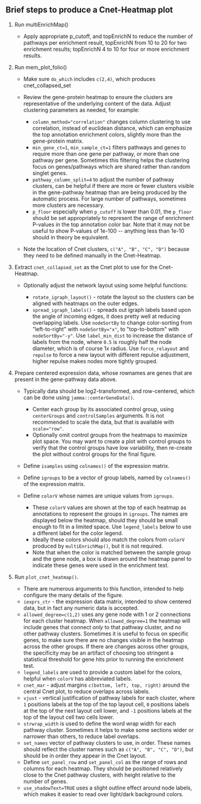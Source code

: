 
## Brief steps to produce a Cnet-Heatmap plot

1. Run multiEnrichMap()

   * Apply appropriate p_cutoff, and topEnrichN to reduce the number
   of pathways per enrichment result, topEnrichN from 10 to 20 for
   two enrichment results; topEnrichN 4 to 10 for four or more enrichment
   results.

2. Run mem_plot_folio()

   * Make sure `do_which` includes `c(2,4)`, which produces cnet_collapsed_set
   * Review the gene-protein heatmap to ensure the clusters are
   representative of the underlying content of the data. Adjust clustering
   parameters as needed, for example:
   
      * `column_method="correlation"` changes column clustering to use
      correlation, instead of euclidean distance, which can emphasize the
      top annotation enrichment colors, slightly more than the gene-protein matrix.
      * `min_gene_ct=1`, `min_sample_ct=1` filters pathways and genes to
      require more than one gene per pathway, or more than one pathway
      per gene. Sometimes this filtering helps the clustering focus on
      genes/pathways which are shared rather than random singlet genes.
      * `pathway_column_split=4` to adjust the number of pathway clusters,
      can be helpful if there are more or fewer clusters visible in the
      gene-pathway heatmap than are being produced by the automatic process.
      For large number of pathways, sometimes more clusters are necessary. 
      * `p_floor` especially when `p_cutoff` is lower than 0.01, the `p_floor`
      should be set appropriately to represent the range of enrichment P-values
      in the top annotation color bar. Note that it may not be useful to 
      show P-values of 1e-100 -- anything less than 1e-10 should in theory
      be equivalent.
   * Note the location of Cnet clusters, `c("A", "B", "C", "D")` because
   they need to be defined manually in the Cnet-Heatmap.

3. Extract `cnet_collapsed_set` as the Cnet plot to use for the Cnet-Heatmap.

   * Optionally adjust the network layout using some helpful functions:
   
      * `rotate_igraph_layout()` - rotate the layout so the clusters can
      be aligned with heatmaps on the outer edges.
      * `spread_igraph_labels()` - spreads out igraph labels based upon
      the angle of incoming edges, it does pretty well at reducing
      overlapping labels. Use `nodeSortBy` to change color-sorting from
      "left-to-right" with `nodeSortBy="x"`, to "top-to-bottom" with
      `nodeSortBy="-y"`. Use `label_min_dist` to increase the distance
      of labels from the node, where `0.5` is roughly half the node diameter,
      which is of course 1x radius. Use `force_relayout` and `repulse` to
      force a new layout with different repulse adjustment, higher repulse
      makes nodes more tightly grouped.

4. Prepare centered expression data, whose rownames are genes that are
present in the gene-pathway data above.

   * Typically data should be log2-transformed, and row-centered,
   which can be done using `jamma::centerGeneData()`.
   
      * Center each group by its associated control group, using
      `centerGroups` and `controlSamples` arguments. It is not
      recommended to scale the data, but that is available with
      `scale="row"`.
      * Optionally omit control groups from the heatmaps to maximize
      plot space. You may want to create a plot with control groups
      to verify that the control groups have low variability, then
      re-create the plot without control groups for the final figure.

   * Define `isamples` using `colnames()` of the expression matrix.
   * Define `igroups` to be a vector of group labels, named by
   `colnames()` of the expression matrix.
   * Define `colorV` whose names are unique values from `igroups`.

      * These `colorV` values are shown at the top of each heatmap
      as annotations to represent the groups in `igroups`. The
      names are displayed below the heatmap, should they should be
      small enough to fit in a limited space. Use `legend_labels`
      below to use a different label for the color legend.
      * Ideally these colors should also match the colors from
      `colorV` produced by `multiEnrichMap()`, but it is not required.
      * Note that when the color is matched between the sample group
      and the gene node, a box is drawn around the heatmap panel to
      indicate these genes were used in the enrichment test.

5. Run `plot_cnet_heatmap()`.

   * There are numerous arguments to this function, intended to
   help configure the many details of the figure.
   * `iexprs_ctr` - the expression data matrix, intended to show centered
   data, but in fact any numeric data is accepted.
   * `allowed_degree=c(1,2)` uses any gene node with 1 or 2 connections
   for each cluster heatmap. When `allowed_degree=1` the heatmap will
   include genes that connect *only* to that pathway cluster, and no
   other pathway clusters. Sometimes it is useful to focus on specific
   genes, to make sure there are no changes visible in the heatmap across
   the other groups. If there are changes across other groups, the
   specificity may be an artifact of choosing too stringent a statistical
   threshold for gene hits prior to running the enrichment test.
   * `legend_labels` are used to provide a custom label for the colors,
   helpful when `colorV` has abbreviated labels.
   * `cnet_mar` - adjust margins `c(bottom, left, top, right)` 
   around the central Cnet plot, to reduce overlaps across labels.
   * `vjust` - vertical justification of pathway labels for each cluster,
   where `1` positions labels at the top of the top layout cell,
   `0` positions labels at the top of the next layout cell lower, and `-1`
   positions labels at the top of the layout cell two cells lower.
   * `strwrap_width` is used to define the word wrap width for each
   pathway cluster. Sometimes it helps to make some sections wider or
   narrower than others, to reduce label overlaps.
   * `set_names` vector of pathway clusters to use, in order. These names
   should reflect the cluster names such as `c("A", "B", "C", "D")`, but
   should be in order they appear in the Cnet layout.
   * Define `set_panel_row` and `set_panel_col` as the range of rows and
   columns for each heatmap. They should be positioned relatively close
   to the Cnet pathway clusters, with height relative to the number of
   genes.
   * `use_shadowText=TRUE` uses a slight outline effect around node labels,
   which makes it easier to read over light/dark background colors.
